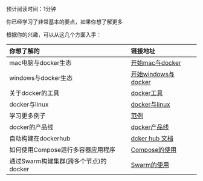 预计阅读时间：1分钟

你已经学习了非常基本的要点，如果你想了解更多

根据你的兴趣，可以从这几个方面入手：

| 你想了解的                                                       | 链接地址 |
| :--- | :--- |
| mac电脑与docker生态                                 | [开始mac与docker](https://docs.docker.com/docker-for-mac/) |
| windows与docker生态                                | [开始windows与docker](https://docs.docker.com/docker-for-windows/) |
| 关于docker的工具                                         | [docker工具](https://docs.docker.com/toolbox/overview/) |
| docker与linux                                              | [docker与linux](https://docs.docker.com/engine/installation/linux/) |
| 学习更多例子                                               | [范例](https://docs.docker.com/engine/tutorials/) |
| docker的产品线                                           | [docker产品线](http://www.docker.com/products/) |
| 自动构建在dockerhub                                | [dcker hub 文档](https://docs.docker.com/docker-hub/) |
| 如何使用Compose运行多容器应用程序 | [Compose的使用](https://docs.docker.com/compose/) |
| 通过Swarm构建集群\(跨多个节点\)的docker  | [Swarm的使用](https://docs.docker.com/engine/swarm/swarm-tutorial/) |



